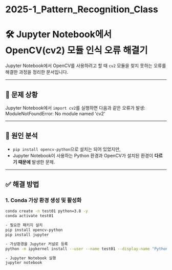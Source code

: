 # 2025-1_Pattern_Recognition_Class

# 🛠️ Jupyter Notebook에서 OpenCV(cv2) 모듈 인식 오류 해결기

Jupyter Notebook에서 OpenCV를 사용하려고 할 때 `cv2` 모듈을 찾지 못하는 오류를 해결한 과정을 정리한 문서입니다.

---

## 🐛 문제 상황

Jupyter Notebook에서 `import cv2`를 실행하면 다음과 같은 오류가 발생:
ModuleNotFoundError: No module named 'cv2'

---

## 🎯 원인 분석

- `pip install opencv-python`으로 설치는 되어 있었지만,
- Jupyter Notebook이 사용하는 Python 환경과 OpenCV가 설치된 환경이 **다르기 때문에** 발생한 문제.

---

## ✅ 해결 방법

### 1. Conda 가상 환경 생성 및 활성화

```bash
conda create -n test01 python=3.8 -y
conda activate test01

- 필요한 패키지 설치
pip install opencv-python
pip install jupyter

- 가상환경을 Jupyter 커널로 등록
python -m ipykernel install --user --name test01 --display-name "Python (test01)"

- Jupyter Notebook 실행
jupyter notebook
